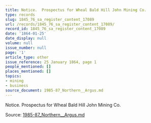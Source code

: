 ```yaml
---
title: Notice.  Prospectus for Wheal Bald Hill John Mining Co.
type: records
slug: 1845_76_sa_register_content_17089
url: /records/1845_76_sa_register_content_17089/
record_id: 1845_76_sa_register_content_17089
date: '1864-01-25'
date_display: null
volume: null
issue_number: null
page: '1'
article_type: other
issue_reference: 25 January 1864, page 1
people_mentioned: []
places_mentioned: []
topics:
- mining
- business
source_document: 1985-87_Northern__Argus.md
---
```


Notice.  Prospectus for Wheal Bald Hill John Mining Co.

Source: [1985-87_Northern__Argus.md](/downloads/markdown/1985-87_Northern__Argus.md)
